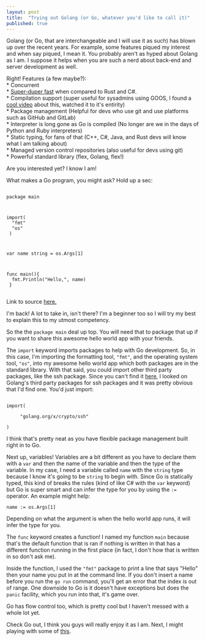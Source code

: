 ```yaml
---
layout: post
title:  "Trying out Golang (or Go, whatever you'd like to call it)"
published: true
---
```


Golang (or Go, that are interchangeable and I will use it as such) has blown up over the recent years. For example, some features piqued my interest and when say piqued, I mean it. You probably aren't as hyped about Golang as I am. I suppose it helps when you are such a nerd about back-end and server development as well.

Right! Features (a few maybe?):<br>
    * Concurrent<br>
    * [Super-duper fast](https://stackshare.io/stackups/c-sharp-vs-go-vs-rust) when compared to Rust and C#.<br>
    * Compilation support (super useful for sysadmins using GOOS, I found a [cool video](https://www.youtube.com/watch?v=hsgkdMrEJPs) about this, watched it to it's entirity)<br>
    * Package management (Helpful for devs who use git and use platforms such as GitHub and GitLab)<br>
    * Interpreter is long gone as Go is compiled (No longer are we in the days of Python and Ruby interpreters)<br>
    * Static typing, for fans of that (C++, C#, Java, and Rust devs will know what I am talking about)<br>
    * Managed version control repositories (also useful for devs using git)<br>
    * Powerful standard library (flex, Golang, flex!)

Are you interested yet? I know I am!

What makes a Go program, you might ask? Hold up a sec:

<code>
package main<br>

import(<br>
    &nbsp;"fmt"<br>
    &nbsp;"os"<br>
)<br>

var name string = os.Args[1]<br>

func main(){<br>
    &nbsp;fmt.Println("Hello,", name)<br>
}<br>
</code>

Link to source [here.](https://wyattjmiller/blog/src/main.go)

I'm back! A lot to take in, isn't there? I'm a beginner too so I will try my best to explain this to my utmost competency.

So the the `package main` deal up top. You will need that to package that up if you want to share this awesome hello world app with your friends.

The `import` keyword imports packages to help with Go development. So, in this case, I'm importing the formatting tool, `"fmt"`, and the operating system tool, `"os"`, into my awesome hello world app which both packages are in the standard library. With that said, you could import other third party packages, like the ssh package. Since you can't find it [here](https://golang.org/pkg/), I looked on Golang's third party packages for ssh packages and it was pretty obvious that I'd find one. You'd just import:<br>

<code>
import(<br>
    &nbsp;"golang.org/x/crypto/ssh"<br>
)
</code>

I think that's pretty neat as you have flexible package management built right in to Go. 

Next up, variables! Variables are a bit different as you have to declare them with a `var` and then the name of the variable and then the type of the variable. In my case, I need a variable called `name` with the `string` type because I know it's going to be `string` to begin with. Since Go is statically typed, this kind of breaks the rules (kind of like C# with the `var` keyword) but Go is super smart and can infer the type for you by using the `:=` operator. An example might help:<br>

`name := os.Args[1]`<br>

Depending on what the argument is when the hello world app runs, it will infer the type for you. 

The `func` keyword creates a function! I named my function `main` because that's the default function that is ran if nothing is written in that has a different function running in the first place (in fact, I don't how that is written in so don't ask me). 

Inside the function, I used the `"fmt"` package to print a line that says "Hello" then your name you put in at the command line. If you don't insert a name before you run the `go run` command, you'll get an error that the index is out of range. One downside to Go is it doesn't have exceptions but does the `panic` facility, which you run into that, it's game over.

Go has flow control too, which is pretty cool but I haven't messed with a whole lot yet.

Check Go out, I think you guys will really enjoy it as I am. Next, I might playing with some of [this](https://github.com/zmb3/spotify).